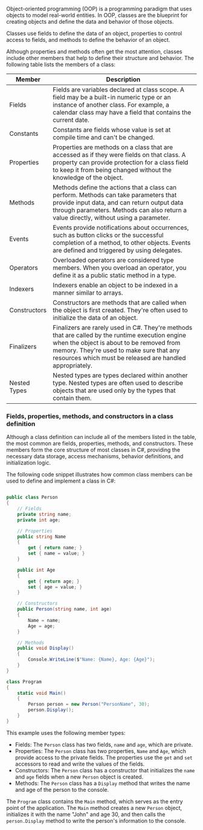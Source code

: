 Object-oriented programming (OOP) is a programming paradigm that uses objects to model real-world entities. In OOP, classes are the blueprint for creating objects and define the data and behavior of those objects.

Classes use fields to define the data of an object, properties to control access to fields, and methods to define the behavior of an object.

Although properties and methods often get the most attention, classes include other members that help to define their structure and behavior. The following table lists the members of a class:

| Member       | Description |
|--------------|-------------|
| Fields       | Fields are variables declared at class scope. A field may be a built-in numeric type or an instance of another class. For example, a calendar class may have a field that contains the current date. |
| Constants    | Constants are fields whose value is set at compile time and can't be changed. |
| Properties   | Properties are methods on a class that are accessed as if they were fields on that class. A property can provide protection for a class field to keep it from being changed without the knowledge of the object. |
| Methods      | Methods define the actions that a class can perform. Methods can take parameters that provide input data, and can return output data through parameters. Methods can also return a value directly, without using a parameter. |
| Events       | Events provide notifications about occurrences, such as button clicks or the successful completion of a method, to other objects. Events are defined and triggered by using delegates. |
| Operators    | Overloaded operators are considered type members. When you overload an operator, you define it as a public static method in a type. |
| Indexers     | Indexers enable an object to be indexed in a manner similar to arrays. |
| Constructors | Constructors are methods that are called when the object is first created. They're often used to initialize the data of an object. |
| Finalizers   | Finalizers are rarely used in C#. They're methods that are called by the runtime execution engine when the object is about to be removed from memory. They're used to make sure that any resources which must be released are handled appropriately. |
| Nested Types | Nested types are types declared within another type. Nested types are often used to describe objects that are used only by the types that contain them. |

### Fields, properties, methods, and constructors in a class definition

Although a class definition can include all of the members listed in the table, the most common are fields, properties, methods, and constructors. These members form the core structure of most classes in C#, providing the necessary data storage, access mechanisms, behavior definitions, and initialization logic.

The following code snippet illustrates how common class members can be used to define and implement a class in C#:

```csharp

public class Person
{
    // Fields
    private string name;
    private int age;

    // Properties
    public string Name
    {
        get { return name; }
        set { name = value; }
    }

    public int Age
    {
        get { return age; }
        set { age = value; }
    }

    // Constructors
    public Person(string name, int age)
    {
        Name = name;
        Age = age;
    }

    // Methods
    public void Display()
    {
        Console.WriteLine($"Name: {Name}, Age: {Age}");
    }
}

class Program
{
    static void Main()
    {
        Person person = new Person("PersonName", 30);
        person.Display();
    }
}
```

This example uses the following member types:

- Fields: The `Person` class has two fields, `name` and `age`, which are private.
- Properties: The `Person` class has two properties, `Name` and `Age`, which provide access to the private fields. The properties use the `get` and `set` accessors to read and write the values of the fields.
- Constructors: The `Person` class has a constructor that initializes the `name` and `age` fields when a new `Person` object is created.
- Methods: The `Person` class has a `Display` method that writes the name and age of the person to the console.

The `Program` class contains the `Main` method, which serves as the entry point of the application. The `Main` method creates a new `Person` object, initializes it with the name "John" and age 30, and then calls the `person.Display` method to write the person's information to the console.
